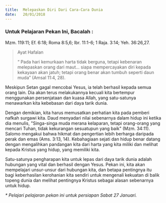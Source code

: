 ```yaml
---
title:  Melepaskan Diri Dari Cara-Cara Dunia
date:   20/01/2018
---
```


### Untuk Pelajaran Pekan Ini, Bacalah :
Mzm. 119:11; Ef. 6:18; Roma 8:5,6; Ibr. 11:1-6; 1 Raja. 3:14; Yeh. 36:26,27.

> <p>Ayat Hafalan</p>
> “ Pada hari kemurkaan harta tidak berguna, tetapi kebenaran melepaskan orang dari maut... siapa mempercayakan diri kepada kekayaan akan jatuh; tetapi orang benar akan tumbuh seperti daun muda” (Amsal 11:4, 28). 

Meskipun Setan gagal mencobai Yesus, ia telah berhasil kepada semua orang lain. Dia akan terus melakukannya kecuali kita bertempur menggunakan persenjataan dan kuasa Allah, yang satu-satunya menawarkan kita kebebasan dari daya tarik dunia.

Dengan demikian, kita harus memusatkan perhatian kita pada pemberi nafkah surgawi kita. Daud menyadari nilai sebenarnya dalam hidup ini ketika dia menulis, "Singa-singa muda merana kelaparan, tetapi orang-orang yang mencari Tuhan, tidak kekurangan sesuatupun yang baik" (Mzm. 34:11). Salomo mengakui bahwa hikmat dan pengertian lebih berharga daripada perak dan emas (Ams. 3:13, 14). Kebahagiaan sejati dan hidup benar datang dengan mengalihkan pandangan kita dari harta yang kita miliki dan melihat kepada Kristus yang hidup, yang memiliki kita.

Satu-satunya pengharapan kita untuk lepas dari daya tarik dunia adalah hubungan yang vital dan berhasil dengan Yesus. Pekan ini, kita akan mempelajari unsur-unsur dari hubungan kita, dan betapa pentingnya itu bagi keberhasilan kerohanian kita sendiri untuk mengenali kekuatan di balik topeng dunia dan melihat pentingnya Kristus sebagai alasan sebenarnya untuk hidup.


_* Pelajari pelajaran pekan ini untuk persiapan Sabat 27 Januari._